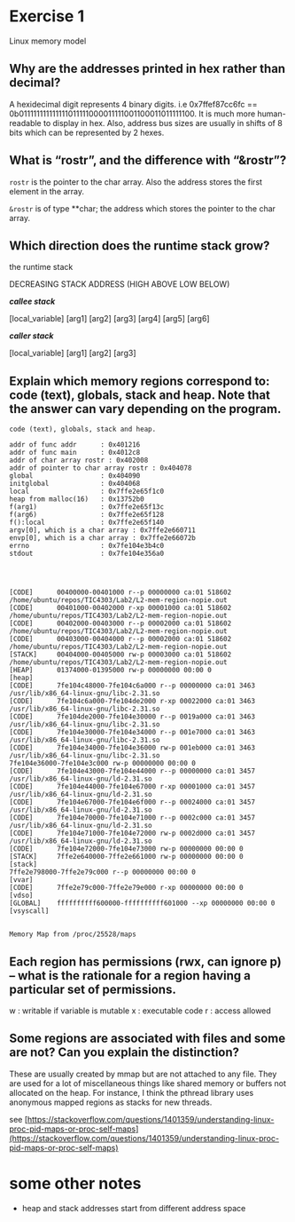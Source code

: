 


# Exercise 1

Linux memory model

## Why are the addresses printed in hex rather than decimal?

A hexidecimal digit represents 4 binary digits. i.e 0x7ffef87cc6fc == 0b011111111111111011111000011111001100011011111100. It is much more human-readable to display in hex. Also, address bus sizes are usually in shifts of 8 bits which can be represented by 2 hexes.

## What is “rostr”, and the difference with “&rostr”?

```rostr``` is the pointer to the char array. Also the address stores the first element in the array.

```&rostr``` is of type **char; the address which stores the pointer to the char array.

## Which direction does the runtime stack grow?

the runtime stack 


DECREASING STACK ADDRESS (HIGH ABOVE LOW BELOW)

***callee stack***

[local_variable]
[arg1]
[arg2]
[arg3]
[arg4]
[arg5]
[arg6]


***caller stack***

[local_variable]
[arg1]
[arg2]
[arg3]


## Explain which memory regions correspond to: code (text), globals, stack and heap. Note that the answer can vary depending on the program.

```
code (text), globals, stack and heap.

addr of func addr      : 0x401216
addr of func main      : 0x4012c8
addr of char array rostr : 0x402008
addr of pointer to char array rostr : 0x404078
global                 : 0x404090
initglobal             : 0x404068
local                  : 0x7ffe2e65f1c0
heap from malloc(16)   : 0x13752b0
f(arg1)                : 0x7ffe2e65f13c
f(arg6)                : 0x7ffe2e65f128
f():local              : 0x7ffe2e65f140
argv[0], which is a char array : 0x7ffe2e660711
envp[0], which is a char array : 0x7ffe2e66072b
errno                  : 0x7fe104e3b4c0
stdout                 : 0x7fe104e356a0




[CODE] 		00400000-00401000 r--p 00000000 ca:01 518602                             /home/ubuntu/repos/TIC4303/Lab2/L2-mem-region-nopie.out
[CODE] 		00401000-00402000 r-xp 00001000 ca:01 518602                             /home/ubuntu/repos/TIC4303/Lab2/L2-mem-region-nopie.out
[CODE] 		00402000-00403000 r--p 00002000 ca:01 518602                             /home/ubuntu/repos/TIC4303/Lab2/L2-mem-region-nopie.out
[CODE] 		00403000-00404000 r--p 00002000 ca:01 518602                             /home/ubuntu/repos/TIC4303/Lab2/L2-mem-region-nopie.out
[STACK] 	00404000-00405000 rw-p 00003000 ca:01 518602                             /home/ubuntu/repos/TIC4303/Lab2/L2-mem-region-nopie.out
[HEAP] 		01374000-01395000 rw-p 00000000 00:00 0                                  [heap]
[CODE] 		7fe104c48000-7fe104c6a000 r--p 00000000 ca:01 3463                       /usr/lib/x86_64-linux-gnu/libc-2.31.so
[CODE] 		7fe104c6a000-7fe104de2000 r-xp 00022000 ca:01 3463                       /usr/lib/x86_64-linux-gnu/libc-2.31.so
[CODE] 		7fe104de2000-7fe104e30000 r--p 0019a000 ca:01 3463                       /usr/lib/x86_64-linux-gnu/libc-2.31.so
[CODE] 		7fe104e30000-7fe104e34000 r--p 001e7000 ca:01 3463                       /usr/lib/x86_64-linux-gnu/libc-2.31.so
[CODE] 		7fe104e34000-7fe104e36000 rw-p 001eb000 ca:01 3463                       /usr/lib/x86_64-linux-gnu/libc-2.31.so
7fe104e36000-7fe104e3c000 rw-p 00000000 00:00 0 
[CODE] 		7fe104e43000-7fe104e44000 r--p 00000000 ca:01 3457                       /usr/lib/x86_64-linux-gnu/ld-2.31.so
[CODE] 		7fe104e44000-7fe104e67000 r-xp 00001000 ca:01 3457                       /usr/lib/x86_64-linux-gnu/ld-2.31.so
[CODE] 		7fe104e67000-7fe104e6f000 r--p 00024000 ca:01 3457                       /usr/lib/x86_64-linux-gnu/ld-2.31.so
[CODE] 		7fe104e70000-7fe104e71000 r--p 0002c000 ca:01 3457                       /usr/lib/x86_64-linux-gnu/ld-2.31.so
[CODE] 		7fe104e71000-7fe104e72000 rw-p 0002d000 ca:01 3457                       /usr/lib/x86_64-linux-gnu/ld-2.31.so
[CODE] 		7fe104e72000-7fe104e73000 rw-p 00000000 00:00 0 
[STACK] 	7ffe2e640000-7ffe2e661000 rw-p 00000000 00:00 0                          [stack]
7ffe2e798000-7ffe2e79c000 r--p 00000000 00:00 0                          [vvar]
[CODE] 		7ffe2e79c000-7ffe2e79e000 r-xp 00000000 00:00 0                          [vdso]
[GLOBAL] 	ffffffffff600000-ffffffffff601000 --xp 00000000 00:00 0                  [vsyscall]


Memory Map from /proc/25528/maps
```

## Each region has permissions (rwx, can ignore p) – what is the rationale for a region having a particular set of permissions.

w : writable if variable is mutable
x : executable code
r : access allowed

## Some regions are associated with files and some are not? Can you explain the distinction?

These are usually created by mmap but are not attached to any file. They are used for a lot of miscellaneous things like shared memory or buffers not allocated on the heap. For instance, I think the pthread library uses anonymous mapped regions as stacks for new threads.

see [https://stackoverflow.com/questions/1401359/understanding-linux-proc-pid-maps-or-proc-self-maps](https://stackoverflow.com/questions/1401359/understanding-linux-proc-pid-maps-or-proc-self-maps)

# some other notes

- heap and stack addresses start from different address space






